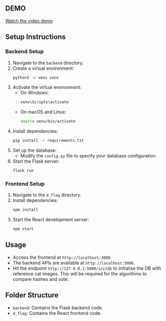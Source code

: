 ## DEMO
[Watch the video demo](https://drive.google.com/file/d/14da6duvrd4muRqXoQK2q86zfd9yDjE0j/view?usp=sharing)

## Setup Instructions

### Backend Setup
1. Navigate to the `backend` directory.
2. Create a virtual environment:
    ```bash
    python3 -m venv venv
    ```
3. Activate the virtual environment:
    - On Windows:
        ```bash
        venv\Scripts\activate
        ```
    - On macOS and Linux:
        ```bash
        source venv/bin/activate
        ```
4. Install dependencies:
    ```bash
    pip install -r requirements.txt
    ```
5. Set up the database:
    - Modify the `config.py` file to specify your database configuration.
6. Start the Flask server:
    ```bash
    flask run
    ```

### Frontend Setup
1. Navigate to the `d_flag` directory.
2. Install dependencies:
    ```bash
    npm install
    ```
3. Start the React development server:
    ```bash
    npm start
    ```

## Usage
- Access the frontend at `http://localhost:3000`.
- The backend APIs are available at `http://localhost:5000`.
- Hit the endpoint `http://127.0.0.1:5000/initdb` to initialise the DB with reference cat images. This will be required for the algorithms to compare hashes and vote.

## Folder Structure
- `backend`: Contains the Flask backend code.
- `d_flag`: Contains the React frontend code.
